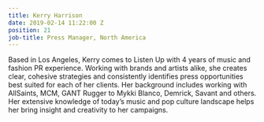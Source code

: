 ```yaml
---
title: Kerry Harrison
date: 2019-02-14 11:22:00 Z
position: 21
job-title: Press Manager, North America
---
```


Based in Los Angeles, Kerry comes to Listen Up with 4 years of music and fashion PR experience. Working with brands and artists alike, she creates clear, cohesive strategies and consistently identifies press opportunities best suited for each of her clients. Her background includes working with AllSaints, MCM, GANT Rugger to Mykki Blanco, Demrick, Savant and others. Her extensive knowledge of today’s music and pop culture landscape helps her bring insight and creativity to her campaigns.